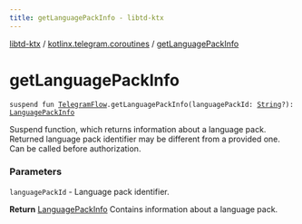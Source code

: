 ```yaml
---
title: getLanguagePackInfo - libtd-ktx
---
```


[libtd-ktx](../index.html) / [kotlinx.telegram.coroutines](index.html) / [getLanguagePackInfo](./get-language-pack-info.html)

# getLanguagePackInfo

`suspend fun `[`TelegramFlow`](../kotlinx.telegram.core/-telegram-flow/index.html)`.getLanguagePackInfo(languagePackId: `[`String`](https://kotlinlang.org/api/latest/jvm/stdlib/kotlin/-string/index.html)`?): `[`LanguagePackInfo`](https://tdlibx.github.io/td/docs/org/drinkless/td/libcore/telegram/TdApi.LanguagePackInfo.html)

Suspend function, which returns information about a language pack. Returned language pack
identifier may be different from a provided one. Can be called before authorization.

### Parameters

`languagePackId` - Language pack identifier.

**Return**
[LanguagePackInfo](https://tdlibx.github.io/td/docs/org/drinkless/td/libcore/telegram/TdApi.LanguagePackInfo.html) Contains information about a language pack.

